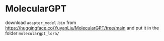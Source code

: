 # MolecularGPT

download `adapter_model.bin` from https://huggingface.co/YuyanLiu/MolecularGPT/tree/main and put it in the folder `moleculargpt_lora/`
